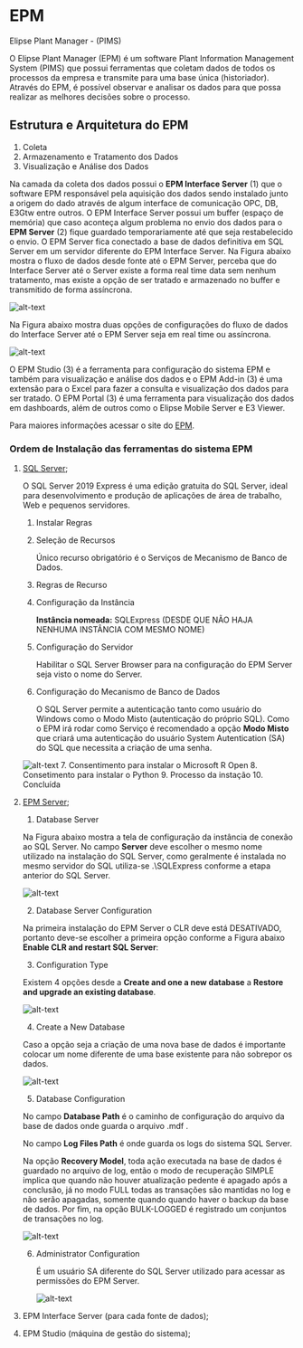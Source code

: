 # EPM
Elipse Plant Manager - (PIMS)

O Elipse Plant Manager (EPM) é um software Plant Information Management System (PIMS) que possui ferramentas que coletam dados de todos os processos da empresa e transmite para uma base única (historiador). Através do EPM, é possível observar e analisar os dados para que possa realizar as melhores decisões sobre o processo. 

## Estrutura e Arquitetura do EPM


1. Coleta
2. Armazenamento e Tratamento dos Dados
3. Visualização e Análise dos Dados


Na camada da coleta dos dados possui o **EPM Interface Server** (1) que o software EPM responsável pela aquisição dos dados sendo instalado junto a origem do dado através de algum interface de comunicação OPC, DB, E3Gtw entre outros. O EPM Interface Server possui um buffer (espaço de memória) que caso aconteça algum problema no envio dos dados para o **EPM Server** (2) fique guardado temporariamente até que seja restabelecido o envio. O EPM Server fica conectado a base de dados definitiva em SQL Server em um servidor diferente do EPM Interface Server. Na Figura abaixo mostra o fluxo de dados desde fonte até o EPM Server, perceba que do Interface Server até o Server existe a forma real time data sem nenhum tratamento, mas existe a opção de ser tratado e armazenado no buffer e transmitido de forma assíncrona.  

![alt-text](https://github.com/kaikecc/EPM/blob/main/img/Fluxo%20de%20Dados.png "Fluxo de Dados")


Na Figura abaixo mostra duas opções de configurações do fluxo de dados do Interface Server até o EPM Server seja em real time ou assíncrona.

![alt-text](https://github.com/kaikecc/EPM/blob/main/img/Interface-Server-Page-2.drawio.png "Interface - Server")

O EPM Studio (3) é a ferramenta para configuração do sistema EPM e também para visualização e análise dos dados e o EPM Add-in (3) é uma extensão para o Excel para fazer a consulta e visualização dos dados para ser tratado. O EPM Portal (3) é uma ferramenta para visualização dos dados em dashboards, além de outros como o Elipse Mobile Server e E3 Viewer.

Para maiores informações acessar o site do [EPM](https://www.elipse.com.br/produto/elipse-plant-manager/).

### Ordem de Instalação das ferramentas do sistema EPM

1. [SQL Server](https://go.microsoft.com/fwlink/?linkid=866658);
   
   
   O SQL Server 2019 Express é uma edição gratuita do SQL Server, ideal para desenvolvimento e produção de aplicações de área de trabalho, Web e pequenos servidores.

   1. Instalar Regras
   2. Seleção de Recursos 
     
      Único recurso obrigatório é o Serviços de Mecanismo de Banco de Dados.

   3. Regras de Recurso
   4. Configuração da Instância
      
      **Instância nomeada:** SQLExpress (DESDE QUE NÃO HAJA NENHUMA INSTÂNCIA COM MESMO NOME)

   5. Configuração do Servidor
     
      Habilitar o SQL Server Browser para na configuração do EPM Server seja visto o nome do Server.

   6. Configuração do Mecanismo de Banco de Dados
        
        O SQL Server permite a autenticação tanto como usuário do Windows como o Modo Misto (autenticação do próprio SQL). Como o EPM irá rodar como Serviço é recomendado a opção **Modo Misto** que criará uma autenticação do usuário System Autentication (SA) do SQL que necessita a criação de uma senha.

   ![alt-text](https://github.com/kaikecc/EPM/blob/main/img/sql-server.jpg)
   7. Consentimento para instalar o Microsoft R Open
   8. Consetimento para instalar o Python
   9. Processo da instação
   10. Concluída

2. [EPM Server](https://www.elipse.com.br/downloads/);

   1. Database Server 
    
    Na Figura abaixo mostra a tela de configuração da instância de conexão ao SQL Server. No campo **Server** deve escolher o mesmo nome utilizado na instalação do SQL Server, como geralmente é instalada no mesmo servidor do SQL utiliza-se .\SQLExpress conforme a etapa anterior do SQL Server.

    ![alt-text](https://github.com/kaikecc/EPM/blob/main/img/epm-server-01.png)

   2. Database Server Configuration

    Na primeira instalação do EPM Server o CLR deve está DESATIVADO, portanto deve-se escolher a primeira opção conforme a Figura abaixo **Enable CLR and restart SQL Server**:

    
   3. Configuration Type

    Existem 4 opções desde a **Create and one a new database** a **Restore and upgrade an existing database**.

    ![alt-text](https://github.com/kaikecc/EPM/blob/main/img/epm-server-02.png)

   4. Create a New Database

    Caso a opção seja a criação de uma nova base de dados é importante colocar um nome diferente de uma base existente para não sobrepor os dados.

    ![alt-text](https://github.com/kaikecc/EPM/blob/main/img/epm-server-03.png)

   5. Database Configuration

    No campo **Database Path** é o caminho de configuração do arquivo da base de dados onde guarda o arquivo .mdf . 

    No campo **Log Files Path** é onde guarda os logs do sistema SQL Server.

    Na opção **Recovery Model**, toda ação executada na base de dados é guardado no arquivo de log, então o modo de recuperação SIMPLE implica que quando não houver atualização pedente é apagado após a conclusão, já no modo FULL todas as transações são mantidas no log e não serão apagadas, somente quando quando haver o backup da base de dados. Por fim, na opção BULK-LOGGED é registrado um conjuntos de transações no log.


    ![alt-text](https://github.com/kaikecc/EPM/blob/main/img/epm-server-04.png)

   6. Administrator Configuration 

      É um usuário SA diferente do SQL Server utilizado para acessar as permissões do EPM Server. 

      ![alt-text](https://github.com/kaikecc/EPM/blob/main/img/epm-server-05.png)  





3. EPM Interface Server (para cada fonte de dados);
4. EPM Studio (máquina de gestão do sistema);
   